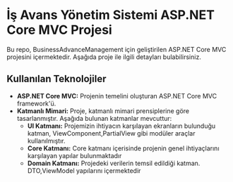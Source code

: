 # İş Avans Yönetim Sistemi ASP.NET Core MVC Projesi

Bu repo, BusinessAdvanceManagement için geliştirilen ASP.NET Core MVC projesini içermektedir. Aşağıda proje ile ilgili detayları bulabilirsiniz.

## Kullanılan Teknolojiler

- **ASP.NET Core MVC:** Projenin temelini oluşturan ASP.NET Core MVC framework'ü.
- **Katmanlı Mimari:** Proje, katmanlı mimari prensiplerine göre tasarlanmıştır. Aşağıda bulunan katmanlar mevcuttur:
  - **UI Katmanı:** Projemizin ihtiyacın karşılayan ekranların bulunduğu katman, ViewComponent,PartialView gibi modüler araçlar kullanılmıştır.
  - **Core Katmanı:** Core katmanı içerisinde projenin genel ihtiyaçlarını karşılayan yapılar bulunmaktadır
  - **Domain Katmanı:** Projedeki verilerin temsil edildiği katman. DTO,ViewModel yapılarını içermektedir



